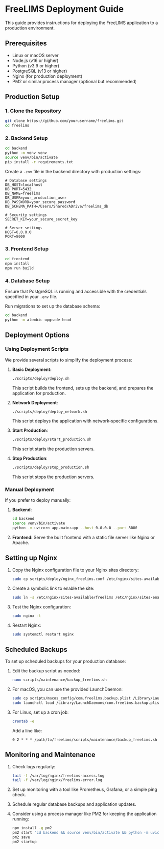 # FreeLIMS Deployment Guide

This guide provides instructions for deploying the FreeLIMS application to a production environment.

## Prerequisites

- Linux or macOS server
- Node.js (v16 or higher)
- Python (v3.9 or higher)
- PostgreSQL (v13 or higher)
- Nginx (for production deployment)
- PM2 or similar process manager (optional but recommended)

## Production Setup

### 1. Clone the Repository

```bash
git clone https://github.com/yourusername/freelims.git
cd freelims
```

### 2. Backend Setup

```bash
cd backend
python -m venv venv
source venv/bin/activate
pip install -r requirements.txt
```

Create a `.env` file in the backend directory with production settings:

```
# Database settings
DB_HOST=localhost
DB_PORT=5432
DB_NAME=freelims
DB_USER=your_production_user
DB_PASSWORD=your_secure_password
DB_SCHEMA_PATH=/Users/Shared/ADrive/freelims_db

# Security settings
SECRET_KEY=your_secure_secret_key

# Server settings
HOST=0.0.0.0
PORT=8000
```

### 3. Frontend Setup

```bash
cd frontend
npm install
npm run build
```

### 4. Database Setup

Ensure that PostgreSQL is running and accessible with the credentials specified in your `.env` file.

Run migrations to set up the database schema:

```bash
cd backend
python -m alembic upgrade head
```

## Deployment Options

### Using Deployment Scripts

We provide several scripts to simplify the deployment process:

1. **Basic Deployment**:
   ```bash
   ./scripts/deploy/deploy.sh
   ```
   This script builds the frontend, sets up the backend, and prepares the application for production.

2. **Network Deployment**:
   ```bash
   ./scripts/deploy/deploy_network.sh
   ```
   This script deploys the application with network-specific configurations.

3. **Start Production**:
   ```bash
   ./scripts/deploy/start_production.sh
   ```
   This script starts the production servers.

4. **Stop Production**:
   ```bash
   ./scripts/deploy/stop_production.sh
   ```
   This script stops the production servers.

### Manual Deployment

If you prefer to deploy manually:

1. **Backend**:
   ```bash
   cd backend
   source venv/bin/activate
   python -m uvicorn app.main:app --host 0.0.0.0 --port 8000
   ```

2. **Frontend**:
   Serve the built frontend with a static file server like Nginx or Apache.

## Setting up Nginx

1. Copy the Nginx configuration file to your Nginx sites directory:
   ```bash
   sudo cp scripts/deploy/nginx_freelims.conf /etc/nginx/sites-available/freelims
   ```

2. Create a symbolic link to enable the site:
   ```bash
   sudo ln -s /etc/nginx/sites-available/freelims /etc/nginx/sites-enabled/
   ```

3. Test the Nginx configuration:
   ```bash
   sudo nginx -t
   ```

4. Restart Nginx:
   ```bash
   sudo systemctl restart nginx
   ```

## Scheduled Backups

To set up scheduled backups for your production database:

1. Edit the backup script as needed:
   ```bash
   nano scripts/maintenance/backup_freelims.sh
   ```

2. For macOS, you can use the provided LaunchDaemon:
   ```bash
   sudo cp scripts/macos_config/com.freelims.backup.plist /Library/LaunchDaemons/
   sudo launchctl load /Library/LaunchDaemons/com.freelims.backup.plist
   ```

3. For Linux, set up a cron job:
   ```bash
   crontab -e
   ```
   
   Add a line like:
   ```
   0 2 * * * /path/to/freelims/scripts/maintenance/backup_freelims.sh
   ```

## Monitoring and Maintenance

1. Check logs regularly:
   ```bash
   tail -f /var/log/nginx/freelims-access.log
   tail -f /var/log/nginx/freelims-error.log
   ```

2. Set up monitoring with a tool like Prometheus, Grafana, or a simple ping check.

3. Schedule regular database backups and application updates.

4. Consider using a process manager like PM2 for keeping the application running:
   ```bash
   npm install -g pm2
   pm2 start "cd backend && source venv/bin/activate && python -m uvicorn app.main:app --host 0.0.0.0 --port 8000" --name "freelims-backend"
   pm2 save
   pm2 startup
   ``` 